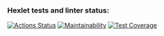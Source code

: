 ### Hexlet tests and linter status:
[![Actions Status](https://github.com/Zotov2003/python-project-52/actions/workflows/hexlet-check.yml/badge.svg)](https://github.com/Zotov2003/python-project-52/actions)
[![Maintainability](https://api.codeclimate.com/v1/badges/358a0126206f903189b7/maintainability)](https://codeclimate.com/github/Zotov2003/python-project-52/maintainability)
[![Test Coverage](https://api.codeclimate.com/v1/badges/358a0126206f903189b7/test_coverage)](https://codeclimate.com/github/Zotov2003/python-project-52/test_coverage)